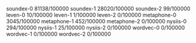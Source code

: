 soundex-0 81138/100000
soundex-1 28020/100000
soundex-2 99/100000
leven-0 10/100000
leven-1 1/100000
leven-2 0/100000
metaphone-0 3045/100000
metaphone-1 452/100000
metaphone-2 0/100000
nysiis-0 294/100000
nysiis-1 25/100000
nysiis-2 0/100000
wordvec-0 0/100000
wordvec-1 0/100000
wordvec-2 0/100000
